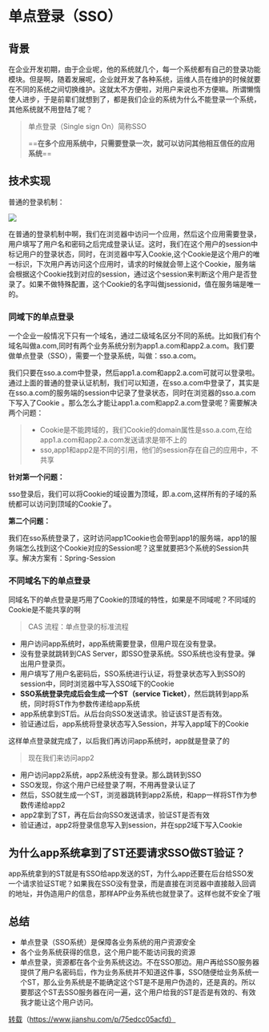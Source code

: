 # 单点登录（SSO）

## 背景

​	在企业开发初期，由于企业呢，他的系统就几个，每一个系统都有自己的登录功能模块。但是啊，随着发展呢，企业就开发了各种系统，运维人员在维护的时候就要在不同的系统之间切换维护。这就太不方便啦，对用户来说也不方便嘛。所谓懒惰使人进步，于是前辈们就想到了，都是我们企业的系统为什么不能登录一个系统，其他系统就不用登陆了呢？

> 单点登录（Single sign On）简称SSO 
>
> ​	==**在多个应用系统中，只需要登录一次，就可以访问其他相互信任的应用系统**==

## 技术实现

普通的登录机制：

![](https://upload-images.jianshu.io/upload_images/12540413-8cfaf1ba9956573f.png?imageMogr2/auto-orient/strip|imageView2/2/w/578/format/webp)

在普通的登录机制中啊，我们在浏览器中访问一个应用，然后这个应用需要登录，用户填写了用户名和密码之后完成登录认证。这时，我们在这个用户的session中标记用户的登录状态，同时，在浏览器中写入Cookie,这个Cookie是这个用户的唯一标识，下次用户再访问这个应用时，请求的时候就会带上这个Cookie，服务端会根据这个Cookie找到对应的session，通过这个session来判断这个用户是否登录了。如果不做特殊配置，这个Cookie的名字叫做jsessionid，值在服务端是唯一的。

### 同域下的单点登录

​		一个企业一般情况下只有一个域名，通过二级域名区分不同的系统。比如我们有个域名叫做a.com,同时有两个业务系统分别为app1.a.com和app2.a.com。我们要做单点登录（SSO），需要一个登录系统，叫做：sso.a.com。

​		我们只要在sso.a.com中登录，然后app1.a.com和app2.a.com可就可以登录啦。通过上面的普通的登录认证机制，我们可以知道，在sso.a.com中登录了，其实是在sso.a.com的服务端的session中记录了登录状态，同时在浏览器的sso.a.com下写入了Cookie 。那么怎么才能让app1.a.com和app2.a.com登录呢？需要解决两个问题：

> + Cookie是不能跨域的，我们Cookie的domain属性是sso.a.com,在给app1.a.com和app2.a.com发送请求是带不上的
> + sso,app1和app2是不同的引用，他们的session存在自己的应用中，不共享

**针对第一个问题：**

​		sso登录后，我们可以将Cookie的域设置为顶域，即.a.com,这样所有的子域的系统都可以访问到顶域的Cookie了。

**第二个问题：**

​		我们在sso系统登录了，这时访问app1Cookie也会带到app1的服务端，app1的服务端怎么找到这个Cookie对应的Session呢？这里就要把3个系统的Session共享。解决方案有：Spring-Session



### 不同域名下的单点登录

​		同域名下的单点登录是巧用了Cookie的顶域的特性，如果是不同域呢？不同域的Cookie是不能共享的啊

> CAS 流程：单点登录的标准流程

+ 用户访问app系统时，app系统需要登录，但用户现在没有登录。
+ 没有登录就跳转到CAS Server，即SSO登录系统。SSO系统也没有登录。弹出用户登录页。
+ 用户填写了用户名密码后，SSO系统进行认证，将登录状态写入到SSO的session中，同时浏览器中写入SSO域下的Cookie
+ **SSO系统登录完成后会生成一个ST（service Ticket）**，然后跳转到app系统，同时将ST作为参数传递给app系统
+ app系统拿到ST后。从后台向SSO发送请求。验证该ST是否有效。
+ 验证通过后，app系统将登录状态写入Session，并写入app域下的Cookie

这样单点登录就完成了，以后我们再访问app系统时，app就是登录了的

> 现在我们来访问app2

+ 用户访问app2系统，app2系统没有登录。那么跳转到SSO
+ SSO发现，你这个用户已经登录了啊，不用再登录认证了
+ 然后，SSO就生成一个ST，浏览器跳转到app2系统，和app一样将ST作为参数传递给app2
+ app2拿到了ST，再在后台向SSO发送请求，验证ST是否有效
+ 验证通过，app2将登录信息写入到session，并在spp2域下写入Cookie

## 为什么app系统拿到了ST还要请求SSO做ST验证？

app系统拿到的ST就是有SSO给app发送的ST，为什么app还要在后台给SSO发一个请求验证ST呢？如果我在SSO没有登录，而是直接在浏览器中直接敲入回调的地址，并伪造用户的信息，那样APP业务系统也就登录了。这样也就不安全了哦

## 总结

+ 单点登录（SSO系统）是保障各业务系统的用户资源安全
+ 各个业务系统获得的信息，这个用户能不能访问我的资源
+ 单点登录，资源都在各个业务系统这边。不在SSO那边。用户再给SSO服务器提供了用户名密码后，作为业务系统并不知道这件事，SSO随便给业务系统一个ST，那么业务系统是不能确定这个ST是不是用户伪造的，还是真的。所以要那这个ST去SSO服务器在问一遍，这个用户给我的ST是否是有效的、有效我才能让这个用户访问。



[转载](https://www.jianshu.com/p/75edcc05acfd)（https://www.jianshu.com/p/75edcc05acfd）


